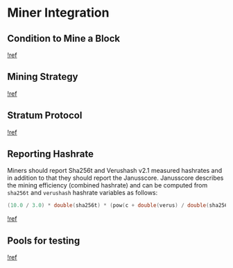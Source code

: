 # Miner Integration

## Condition to Mine a Block
[!ref](/Janushash/condition-to-solve-a-block.md)

## Mining Strategy
[!ref](/Janushash/mining.md)

## Stratum Protocol
[!ref](Pools/stratum.md)

## Reporting Hashrate
Miners should report Sha256t and Verushash v2.1 measured hashrates and in addition to that they should report the Janusscore. Janusscore describes the mining efficiency (combined hashrate) and can be computed from `sha256t` and `verushash` hashrate variables as follows:
```c++
(10.0 / 3.0) * double(sha256t) * (pow(c + double(verus) / double(sha256t), 0.3) - pow(c, 0.3));
```
[!ref](/janushash/analysis/janusscore.md)

## Pools for testing
[!ref](/links.md)
